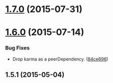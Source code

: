 <a name="1.7.0"></a>
# [1.7.0](https://github.com/webpack/karma-webpack/compare/v1.6.0...v1.7.0) (2015-07-31)



<a name="1.6.0"></a>
# [1.6.0](https://github.com/webpack/karma-webpack/compare/v1.5.1...v1.6.0) (2015-07-14)


### Bug Fixes

* Drop karma as a peerDependency. ([84ce696](https://github.com/webpack/karma-webpack/commit/84ce696))



<a name="1.5.1"></a>
## 1.5.1 (2015-05-04)
